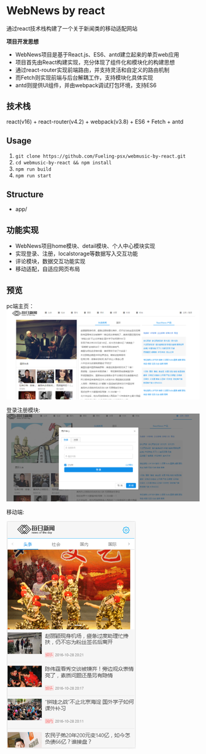 # WebNews by react  

通过react技术栈构建了一个关于新闻类的移动适配网站

**项目开发思想**

* WebNews项目是基于React.js、ES6、antd建立起来的单页web应用
* 项目首先由React构建实现，充分体现了组件化和模块化的构建思想
* 通过react-router实现前端路由，并支持灵活和自定义的路由机制
* 而Fetch则实现前端与后台解耦工作，支持模块化具体实现
* antd则提供UI组件，并由webpack调试打包环境，支持ES6

## 技术栈
react(v16) + react-router(v4.2) + webpack(v3.8) + ES6 + Fetch + antd

## Usage

1. `git clone https://github.com/Fueling-psx/webmusic-by-react.git`  
2. `cd webmusic-by-react && npm install`
3. `npm run build`
4. `npm run start`

## Structure

* app/

## 功能实现

* WebNews项目home模块、detail模块、个人中心模块实现
* 实现登录、注册，localstorage等数据写入交互功能
* 评论模块，数据交互功能实现
* 移动适配，自适应网页布局

## 预览

pc端主页：
![](https://github.com/Fueling-psx/WebNews-react/blob/master/screenshot/pc_1.PNG?raw=true)

登录注册模块:
![](https://github.com/Fueling-psx/WebNews-react/blob/master/screenshot/pc_2.PNG?raw=true)

移动端:

![](https://github.com/Fueling-psx/WebNews-react/blob/master/screenshot/mobile_1.PNG?raw=true)






